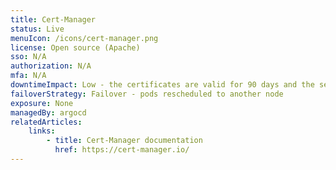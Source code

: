 ```yaml
---
title: Cert-Manager
status: Live
menuIcon: /icons/cert-manager.png
license: Open source (Apache)
sso: N/A
authorization: N/A
mfa: N/A
downtimeImpact: Low - the certificates are valid for 90 days and the service does not need to be running in order for others to use them
failoverStrategy: Failover - pods rescheduled to another node
exposure: None
managedBy: argocd
relatedArticles:
    links:
        - title: Cert-Manager documentation
          href: https://cert-manager.io/
---
```

<br>